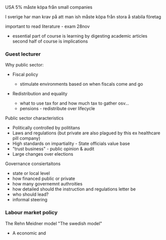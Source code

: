 USA 5% måste köpa från small companies

I sverige har man krav på att man ish måste köpa från stora å stabila företag

important to read literature - exam 28nov
- essential part of course is learning by digesting academic articles
second half of course is implications

### Guest lecturer
Why public sector:
- Fiscal policy
	- stimulate environments based on when fiscals come and go

- Redistribution and equality
	- what to use tax for and how much tax to gather osv...
	- pensions - redistribute over lifecycle

Public sector characteristics
- Politically controlled by polititans
- Laws and regulations (but private are also plagued by this ex healthcare pill company)
- High standards on impartiality - State officials value base
- "trust business" - public opinion & audit
- Large changes over elections

Governance consiertaitons
 - state or local level
 - how financed public or private
 - how many governemnt authroities
 - how detailed should the instruction and regulations letter be
 - who should lead?
 - informal steering

### Labour market policy

The Rehn Meidner model "The swedish model"
- A economic and 
